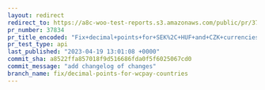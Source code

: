 ```yaml
---
layout: redirect
redirect_to: https://a8c-woo-test-reports.s3.amazonaws.com/public/pr/37834/api/index.html
pr_number: 37834
pr_title_encoded: "Fix+decimal+points+for+SEK%2C+HUF+and+CZK+currencies"
pr_test_type: api
last_published: "2023-04-19 13:01:08 +0000"
commit_sha: a8522ffa857018f9d516686fda0f5f6025067cd0
commit_message: "add changelog of changes"
branch_name: fix/decimal-points-for-wcpay-countries
---
```


